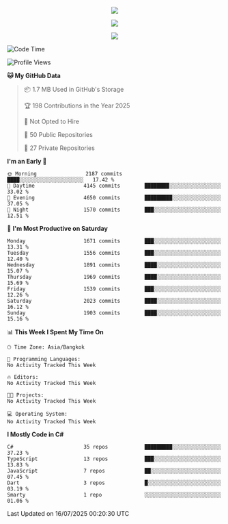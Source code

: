 <p align="center">
  <a href="say-hi.gif"> 
    <img align="center" src="say-hi.gif"/>
  </a>
</p>
<p align="center">
  <a href="https://github.com/htthinh1999">
    <img align="center" src="https://github-readme-stats-kappa-pink.vercel.app/api?username=htthinh1999&show_icons=true&count_private=true&theme=dracula"/>
  </a>
</p>
<p align="center">
  <a href="https://github.com/htthinh1999">
    <img src="https://github-readme-stats-kappa-pink.vercel.app/api/top-langs/?username=htthinh1999&layout=compact&langs_count=6&count_private=true&hide=tsql,hlsl,glsl,shaderlab&theme=dracula"/>
  </a>
</p>

<!--START_SECTION:waka-->
![Code Time](http://img.shields.io/badge/Code%20Time-0%20secs-blue)

![Profile Views](http://img.shields.io/badge/Profile%20Views-1-blue)

**🐱 My GitHub Data** 

> 📦 1.7 MB Used in GitHub's Storage 
 > 
> 🏆 198 Contributions in the Year 2025
 > 
> 🚫 Not Opted to Hire
 > 
> 📜 50 Public Repositories 
 > 
> 🔑 27 Private Repositories 
 > 
**I'm an Early 🐤** 

```text
🌞 Morning                2187 commits        ████░░░░░░░░░░░░░░░░░░░░░   17.42 % 
🌆 Daytime                4145 commits        ████████░░░░░░░░░░░░░░░░░   33.02 % 
🌃 Evening                4650 commits        █████████░░░░░░░░░░░░░░░░   37.05 % 
🌙 Night                  1570 commits        ███░░░░░░░░░░░░░░░░░░░░░░   12.51 % 
```
📅 **I'm Most Productive on Saturday** 

```text
Monday                   1671 commits        ███░░░░░░░░░░░░░░░░░░░░░░   13.31 % 
Tuesday                  1556 commits        ███░░░░░░░░░░░░░░░░░░░░░░   12.40 % 
Wednesday                1891 commits        ████░░░░░░░░░░░░░░░░░░░░░   15.07 % 
Thursday                 1969 commits        ████░░░░░░░░░░░░░░░░░░░░░   15.69 % 
Friday                   1539 commits        ███░░░░░░░░░░░░░░░░░░░░░░   12.26 % 
Saturday                 2023 commits        ████░░░░░░░░░░░░░░░░░░░░░   16.12 % 
Sunday                   1903 commits        ████░░░░░░░░░░░░░░░░░░░░░   15.16 % 
```


📊 **This Week I Spent My Time On** 

```text
🕑︎ Time Zone: Asia/Bangkok

💬 Programming Languages: 
No Activity Tracked This Week

🔥 Editors: 
No Activity Tracked This Week

🐱‍💻 Projects: 
No Activity Tracked This Week

💻 Operating System: 
No Activity Tracked This Week
```

**I Mostly Code in C#** 

```text
C#                       35 repos            █████████░░░░░░░░░░░░░░░░   37.23 % 
TypeScript               13 repos            ███░░░░░░░░░░░░░░░░░░░░░░   13.83 % 
JavaScript               7 repos             ██░░░░░░░░░░░░░░░░░░░░░░░   07.45 % 
Dart                     3 repos             █░░░░░░░░░░░░░░░░░░░░░░░░   03.19 % 
Smarty                   1 repo              ░░░░░░░░░░░░░░░░░░░░░░░░░   01.06 % 
```




 Last Updated on 16/07/2025 00:20:30 UTC
<!--END_SECTION:waka-->
